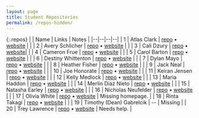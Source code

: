 ```yaml
---
layout: page
title: Student Repositories
permalink: /repos-hidden/
---
```


<style>
    .repos td:first-child {
        width: 40px;
    }
    .repos td:nth-child(2) {
        width: 200px;
    }
    .repos td:nth-child(3) {
        width: 150px;
    }
</style>


{:.repos}
| | Name | Links | Notes |
|--|--|--|--|
| 1 | Atlas Clark | <a href="https://github.com/AtlasMarsNico/csci185" target="_blank">repo</a> &bull; <a href="https://atlasmarsnico.github.io/csci185/" target="_blank">website</a> | |
| 2 | Avery Schlicher | <a href="https://github.com/ASchlicher/csci185-coursework" target="_blank">repo</a> &bull; <a href="https://aschlicher.github.io/csci185-coursework/" target="_blank">website</a> | |
| 3 | Cali Dzury | <a href="https://github.com/shinpachijeanshorts/csci185" target="_blank">repo</a> &bull; <a href="https://shinpachijeanshorts.github.io/csci185/" target="_blank">website</a>|  |
| 4 | Cameron Frue | <a href="https://github.com/cambroony/csci185" target="_blank">repo</a> &bull; <a href="https://cambroony.github.io/csci185/" target="_blank">website</a> | |
| 5 | Carol Barton | <a href="https://github.com/pencilpal/csci185-coursework" target="_blank">repo</a> &bull; <a href="https://pencilpal.github.io/csci185-coursework/" target="_blank">website</a> |  |
| 6 | Destiny Whittenton | <a href="https://github.com/dwhit7905/csci185-coursework " target="_blank">repo</a> &bull; <a href="https://dwhit7905.github.io/csci185-coursework/" target="_blank">website</a> | |
| 7 | Dylan Mayo | <a href="https://github.com/dgwmayo/csci185" target="_blank">repo</a> &bull; <a href="https://dgwmayo.github.io/csci185/" target="_blank">website</a> | |
| 8 | Heather Fisher | <a href="https://github.com/WildflowerH/csci185" target="_blank">repo</a> &bull; <a href="https://wildflowerh.github.io/csci185" target="_blank">website</a> | |
| 9 | Jack Neal | <a href="https://github.com/jneal2003/csci185-coursework" target="_blank">repo</a> &bull; <a href="https://jneal2003.github.io/csci185-coursework/" target="_blank">website</a> | |
| 10 | Joe Honorate | <a href="https://github.com/jhonoratuncaedu/csci185" target="_blank">repo</a> &bull; <a href="https://jhonoratuncaedu.github.io/csci185/" target="_blank">website</a> |  |
| 11 | Keiran Jensen | <a href="https://github.com/kjensen4/csci185" target="_blank">repo</a> &bull; <a href="https://kjensen4.github.io/csci185/" target="_blank">website</a> | |
| 12 | Kelly Medlock | <a href="https://github.com/KellyMedlock/csci185-coursework" target="_blank">repo</a> &bull; <a href="https://kellymedlock.github.io/csci185-coursework" target="_blank">website</a> | |
| 13 | Maria Haddon | <a href="https://github.com/Tangerinedream13/csci185" target="_blank">repo</a> &bull; <a href="https://tangerinedream13.github.io/csci185/" target="_blank">website</a> | |
| 14 | Merlin Diaz Nieto | <a href="https://github.com/MerlinDN2/csci185" target="_blank">repo</a> &bull; <a href="https://merlindn2.github.io/csci185/" target="_blank">website</a> | |
| 15 | Natasha Earley | <a href="https://github.com/natashaearley/csci185" target="_blank">repo</a> &bull; <a href="https://natashaearley.github.io/csci185/" target="_blank">website</a> | |
| 16 | Nicholas Neufelder | <a href="https://github.com/nneufeldunca/csci185" target="_blank">repo</a> &bull; <a href="https://nneufeldunca.github.io/csci185/" target="_blank">website</a> |  |
| 17 | Olivia White | <a href="https://github.com/owhite1/csci185" target="_blank">repo</a> &bull; <a href="https://owhite1.github.io/csci185/" target="_blank">website</a> | Missing homepage. |
| 18 | Rinta Takagi | <a href="https://github.com/takarin13/csci185" target="_blank">repo</a> &bull; <a href="https://takarin13.github.io/csci185/" target="_blank">website</a> | |
| 19 | Timothy (Dean) Gabrelcik | -- | Missing |
| 20 | Trey Lawrence | <a href="https://github.com/Shyguy3341/TestF" target="_blank">repo</a> &bull; <a href="https://shyguy3341.github.io/TestF/index.html" target="_blank">website</a> | Needs help. |